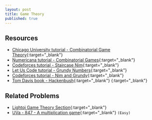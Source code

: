 ```yaml
---
layout: post
title: Game Theory
published: true
---
```


## Resources

- [Chicago University tutorial - Combinatorial Game Theory](http://math.uchicago.edu/~ac/cgt.pdf){:target="\_blank"}
- [Numericana tutorial - Combinatorial Games](http://www.numericana.com/answer/games.htm){:target="\_blank"}
- [Codeforces tutorial - Staircase Nim](https://codeforces.com/blog/entry/44651){:target="\_blank"}
- [Let Us Code tutorial - Grundy Numbers](http://letuskode.blogspot.com/2014/08/grundy-numbers.html){:target="\_blank"}
- [Codeforces tutorial - Nim and Grundy](https://codeforces.com/blog/entry/66040){:target="\_blank"}
- [Tom Davis book - Hackenbush](http://www.geometer.org/mathcircles/hackenbush.pdf){:target="\_blank"}
[](){:target="\_blank"} 

## Related Problems

- [Lightoj Game Theory Section](https://lightoj.com/problems/category/game-theory){:target="\_blank"}
- [UVa - 847 - A multiplication game](https://onlinejudge.org/external/8/847.pdf){:target="\_blank"} `(Easy)`
